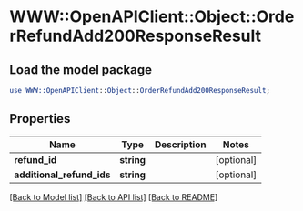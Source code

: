 # WWW::OpenAPIClient::Object::OrderRefundAdd200ResponseResult

## Load the model package
```perl
use WWW::OpenAPIClient::Object::OrderRefundAdd200ResponseResult;
```

## Properties
Name | Type | Description | Notes
------------ | ------------- | ------------- | -------------
**refund_id** | **string** |  | [optional] 
**additional_refund_ids** | **string** |  | [optional] 

[[Back to Model list]](../README.md#documentation-for-models) [[Back to API list]](../README.md#documentation-for-api-endpoints) [[Back to README]](../README.md)


